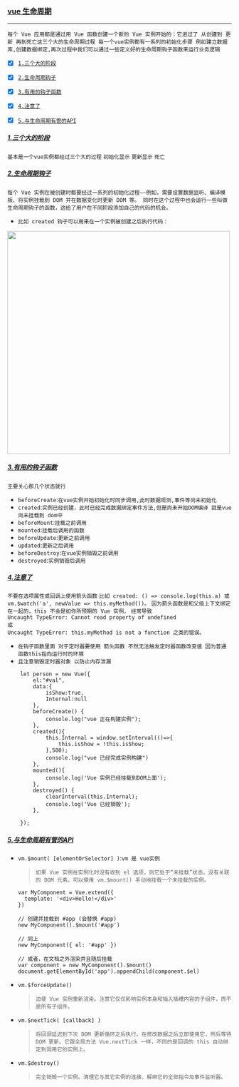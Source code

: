 ### [vue 生命周期](#top) <b id="top"></b> 

----
`每个 Vue 应用都是通过用 Vue 函数创建一个新的 Vue 实例开始的：它进过了 从创建到 更新 再到死亡这三个大的生命周期过程 每一个vue实例都有一系列的初始化步骤
例如建立数据库,创建数据绑定,再次过程中我们可以通过一些定义好的生命周期钩子函数来运行业务逻辑`

- [x] [`1.三个大的阶段`](#process)
- [x] [`2.生命周期钩子`](#hook)
- [x] [`3.有用的钩子函数`](#useful)
- [x] [`4.注意了`](#notice)
- [x] [`5.与生命周期有管的API`](#target5)


##### [1.三个大的阶段](#top)  <b id="hook"></b> 
`基本是一个vue实例都经过三个大的过程` `初始化显示` `更新显示` `死亡`

##### [2.生命周期钩子](#top)  <b id="process"></b> 
`每个 Vue 实例在被创建时都要经过一系列的初始化过程——例如，需要设置数据监听、编译模板、将实例挂载到 DOM 并在数据变化时更新 DOM 等。
同时在这个过程中也会运行一些叫做生命周期钩子的函数，这给了用户在不同阶段添加自己的代码的机会。`
* `比如 created 钩子可以用来在一个实例被创建之后执行代码：`

<img src="https://cn.vuejs.org/images/lifecycle.png" width = "500" />


##### [3.有用的钩子函数](#top)   <b id="useful"></b> 
`主要关心那几个状态就行`
* `beforeCreate`:`在vue实例开始初始化时同步调用,此时数据观测,事件等尚未初始化`
* `created`:`实例已经创建，此时已经完成数据绑定事件方法,但是尚未开始DOM编译 就是vue尚未挂载到 dom中`
* `beforeMount`:`挂载之前调用`
* `mounted`:`挂载后调用的函数`
* `beforeUpdate`:`更新之前调用`
* `updated`:`更新之后调用`
* `beforeDestroy`:`在vue实例销毁之前调用`
* `destroyed`:`实例销毁后调用`

##### [4.注意了](#top)  <b id="notice"></b> 
`不要在选项属性或回调上使用箭头函数` `比如 created: () => console.log(this.a) 或
vm.$watch('a', newValue => this.myMethod())。` `因为箭头函数是和父级上下文绑定在一起的，this
不会是如你所预期的 Vue 实例，` `经常导致` <br/>
`Uncaught TypeError: Cannot read property of undefined` <br/>
`或`  <br/>
`Uncaught TypeError: this.myMethod is not a function 之类的错误。` <br/>

* `在钩子函数里面 对于定时器要使用 箭头函数 不然无法触发定时器函数改变值 因为普通函数this指向运行时的环境`
* `且注意销毁定时器对象 以防止内存泄漏`
```node
    let person = new Vue({
        el:"#val",
        data:{
            isShow:true,
            Internal:null
        },
        beforeCreate() {
            console.log("vue 正在构建实例");
        },
        created(){
            this.Internal = window.setInterval(()=>{
                this.isShow = !this.isShow;
            },500);
            console.log("vue 已经完成实例构建")
        },
        mounted(){
            console.log('Vue 实例已经挂载到DOM上面');
        },
        destroyed() {
            clearInterval(this.Internal);
            console.log('Vue 已经销毁');
        },
        
    });
```
##### [5.与生命周期有管的API](#top)  <b id="target5"></b> 
* `vm.$mount( [elementOrSelector] )`:`vm 是 vue实例`

    > `如果 Vue 实例在实例化时没有收到 el 选项，则它处于“未挂载”状态，没有关联的 DOM 元素。可以使用 vm.$mount() 手动地挂载一个未挂载的实例。`
    ```node
    var MyComponent = Vue.extend({
      template: '<div>Hello!</div>'
    })

    // 创建并挂载到 #app (会替换 #app)
    new MyComponent().$mount('#app')

    // 同上
    new MyComponent({ el: '#app' })

    // 或者，在文档之外渲染并且随后挂载
    var component = new MyComponent().$mount()
    document.getElementById('app').appendChild(component.$el)
    ```
* `vm.$forceUpdate()`
    > `迫使 Vue 实例重新渲染。注意它仅仅影响实例本身和插入插槽内容的子组件，而不是所有子组件。`
    
* `vm.$nextTick( [callback] )`

    > `将回调延迟到下次 DOM 更新循环之后执行。在修改数据之后立即使用它，然后等待 DOM 更新。它跟全局方法 Vue.nextTick 一样，不同的是回调的 this 自动绑定到调用它的实例上。`
    
* `vm.$destroy()`

   > `完全销毁一个实例。清理它与其它实例的连接，解绑它的全部指令及事件监听器。`
    













